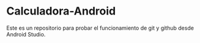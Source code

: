 # Calculadora-Android
Este es un repositorio para probar el funcionamiento de git y github desde Android Studio.
